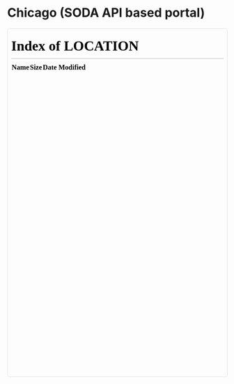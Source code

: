 # Chicago (**SODA API** based portal)

  <iframe src="../" width="100%" height="800" 
  style="border:1px solid #e0e0e0;border-radius:6px;">
  </iframe>
